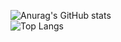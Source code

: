 <!-- ### Hi there 👋 -->
![Anurag's GitHub stats](https://github-readme-stats.vercel.app/api?username=adryanrosa&hide=stars&show_icons=true&theme=radical)
</br>
![Top Langs](https://github-readme-stats.vercel.app/api/top-langs/?username=adryanrosa&theme=radical)

<!--
**adryanrosa/adryanrosa** is a ✨ _special_ ✨ repository because its `README.md` (this file) appears on your GitHub profile.

Here are some ideas to get you started:

- 🔭 I’m currently working on ...
- 🌱 I’m currently learning ...
- 👯 I’m looking to collaborate on ...
- 🤔 I’m looking for help with ...
- 💬 Ask me about ...
- 📫 How to reach me: ...
- 😄 Pronouns: ...
- ⚡ Fun fact: ...
-->
